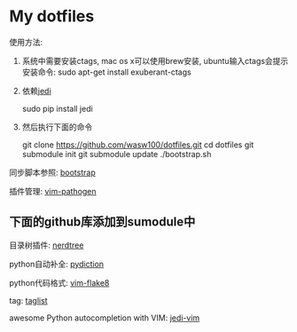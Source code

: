 # My dotfiles

使用方法:

1. 系统中需要安装ctags, mac os x可以使用brew安装, ubuntu输入ctags会提示安装命令: sudo apt-get install exuberant-ctags
2. 依赖[jedi](https://github.com/davidhalter/jedi) 
    
    sudo pip install jedi

3. 然后执行下面的命令

    git clone https://github.com/wasw100/dotfiles.git
    cd dotfiles
    git submodule init
    git submodule update
    ./bootstrap.sh

同步脚本参照: [bootstrap](https://github.com/mathiasbynens/dotfiles/blob/master/bootstrap.sh)

插件管理: [vim-pathogen](https://github.com/tpope/vim-pathogen)



## 下面的github库添加到sumodule中
目录树插件: [nerdtree](https://github.com/scrooloose/nerdtree)

 python自动补全: [pydiction](https://github.com/rkulla/pydiction)

 python代码格式: [vim-flake8](https://github.com/nvie/vim-flake8)

tag: [taglist](https://github.com/vim-scripts/taglist.vim)

awesome Python autocompletion with VIM: [jedi-vim](https://github.com/davidhalter/jedi-vim)
